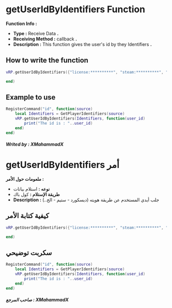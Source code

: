 # getUserIdByIdentifiers Function
**Function Info :**
* **Type :** Receive Data **.**  
* **Receiving Method :** callback **.**
* **Description :** This function gives the user's id by they Identifiers  **.**

## How to write the function
```lua
vRP.getUserIdByIdentifiers({"license:**********", "steam:**********", "discord:********"}, function(user_id)

end)
```

## Example to use 
```lua
RegisterCommand("id", function(source)
    local Identifiers = GetPlayerIdentifiers(source)
    vRP.getUserIdByIdentifiers(Identifiers, function(user_id)
        print("The id is : "..user_id)
    end)
end)
```

##### Writed by : XMahammadX

# getUserIdByIdentifiers أمر
**ملعومات حول الأمر :**
* **نوعه :** استلام بيانات  
* **طريقة الإستلام :** كول باك
* **Description :** جلب أيدي المستخدم عن طريقة هويته (ديسكورد - ستيم - الخ..)

## كيفية كتابة الأمر
```lua
vRP.getUserIdByIdentifiers({"license:**********", "steam:**********", "discord:********"}, function(user_id)

end)
```

## سكربت توضيحي
```lua
RegisterCommand("id", function(source)
    local Identifiers = GetPlayerIdentifiers(source)
    vRP.getUserIdByIdentifiers(Identifiers, function(user_id)
        print("The id is : "..user_id)
    end)
end)
```

##### صاحب المرجع : XMahammadX
